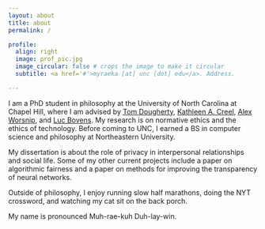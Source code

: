 ```yaml
---
layout: about
title: about
permalink: /

profile:
  align: right
  image: prof_pic.jpg
  image_circular: false # crops the image to make it circular
  subtitle: <a href='#'>myraeka [at] unc [dot] edu</a>. Address. 

---
```


I am a PhD student in philosophy at the University of North Carolina at Chapel Hill, where I am advised by [Tom Dougherty](https://sites.google.com/site/tomdoughertyphilosophy/), [Kathleen A. Creel](https://kathleenacreel.com/), [Alex Worsnip](https://www.alexworsnip.com/), and [Luc Bovens](https://philosophy.unc.edu/people/luc-bovens/). My research is on normative ethics and the ethics of technology. Before coming to UNC, I earned a BS in computer science and philosophy at Northeastern University. 

My dissertation is about the role of privacy in interpersonal relationships and social life. Some of my other current projects include a paper on algorithmic fairness and a paper on methods for improving the transparency of neural networks.

Outside of philosophy, I enjoy running slow half marathons, doing the NYT crossword, and watching my cat sit on the back porch.

My name is pronounced Muh-rae-kuh Duh-lay-win. 
